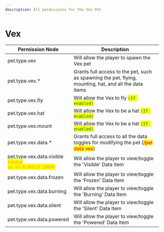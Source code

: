 ```yaml
---
description: All permissions for the Vex Pet
---
```



# Vex
| Permission Node | Description |
| - | - |
| pet.type.vex | Will allow the player to spawn the Vex pet |
| pet.type.vex.* | Grants full access to the pet, such as spawning the pet, flying, mounting, hat, and all the data items |
| pet.type.vex.fly | Will allow the Vex to fly <mark style="color:green;">`(If enabled)`</mark> |
| pet.type.vex.hat | Will allow the Vex to be a hat <mark style="color:green;">`(If enabled)`</mark> |
| pet.type.vex.mount | Will allow the Vex to be a hat <mark style="color:green;">`(If enabled)`</mark> |
| pet.type.vex.data.* | Grants full access to all the data toggles for modifying the pet (<mark style="color:red;">/pet data vex</mark>) |
| pet.type.vex.data.visible<br><mark style="color:orange;"><code>(Added in v5.0-BUILD-1000)</code></mark> | Will allow the player to view/toggle the 'Visible' Data Item |
| pet.type.vex.data.frozen | Will allow the player to view/toggle the 'Frozen' Data Item |
| pet.type.vex.data.burning | Will allow the player to view/toggle the 'Burning' Data Item |
| pet.type.vex.data.silent | Will allow the player to view/toggle the 'Silent' Data Item |
| pet.type.vex.data.powered | Will allow the player to view/toggle the 'Powered' Data Item |

